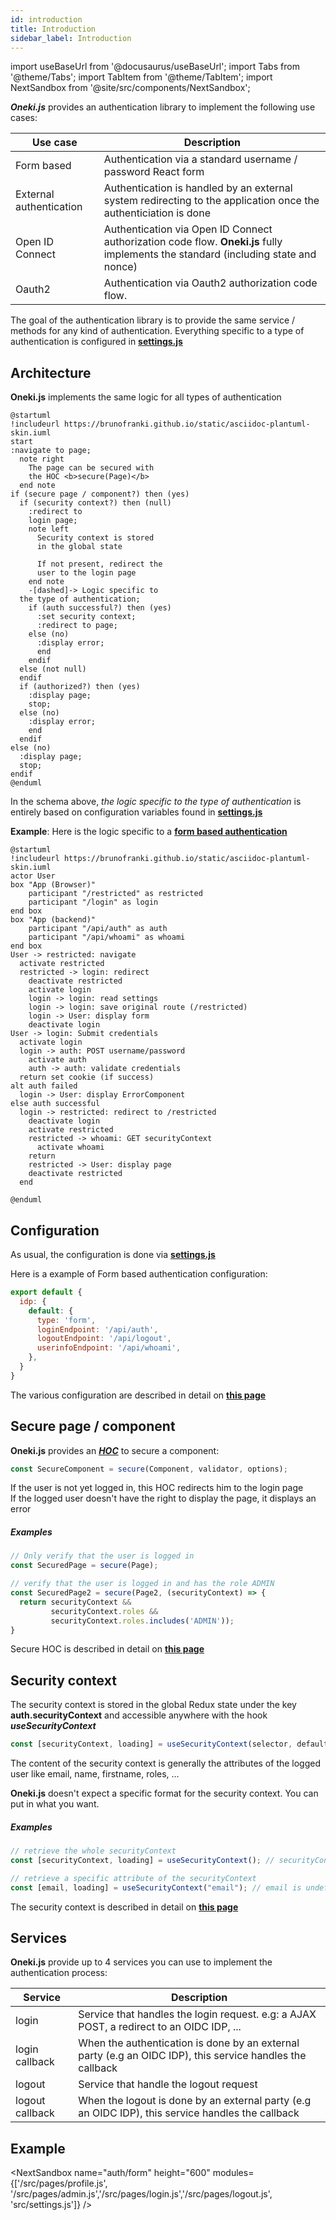```yaml
---
id: introduction
title: Introduction
sidebar_label: Introduction
---
```

import useBaseUrl from '@docusaurus/useBaseUrl';
import Tabs from '@theme/Tabs';
import TabItem from '@theme/TabItem';
import NextSandbox from '@site/src/components/NextSandbox';


***Oneki.js*** provides an authentication library to implement the following use cases:

| Use case | Description
| -------- | -----------
| Form based | Authentication via a standard username / password React form | 
| External authentication | Authentication is handled by an external system redirecting to the application once the authenticiation is done |
| Open ID Connect | Authentication via Open ID Connect authorization code flow. **Oneki.js** fully implements the standard (including state and nonce) |
| Oauth2| Authentication via Oauth2 authorization code flow. |

The goal of the authentication library is to provide the same service / methods for any kind of authentication. Everything specific to a type of authentication is configured in **[settings.js](../configuration/introduction)**

## Architecture
**Oneki.js** implements the same logic for all types of authentication

```plantuml
@startuml
!includeurl https://brunofranki.github.io/static/asciidoc-plantuml-skin.iuml
start
:navigate to page;
  note right
    The page can be secured with
    the HOC <b>secure(Page)</b>
  end note
if (secure page / component?) then (yes)
  if (security context?) then (null)
    :redirect to 
    login page;
    note left
      Security context is stored 
      in the global state

      If not present, redirect the
      user to the login page
    end note      
    -[dashed]-> Logic specific to
  the type of authentication;
    if (auth successful?) then (yes)
      :set security context;
      :redirect to page;
    else (no)
      :display error;
      end
    endif
  else (not null)
  endif
  if (authorized?) then (yes)
    :display page;
    stop;
  else (no)
    :display error;
    end
  endif
else (no)
  :display page;
  stop;
endif
@enduml
```

In the schema above, *the logic specific to the type of authentication* is entirely based on configuration variables found in **[settings.js](#Configuration)**

**Example**: Here is the logic specific to a **[form based authentication](./authentication-type/form-based)**

```plantuml
@startuml
!includeurl https://brunofranki.github.io/static/asciidoc-plantuml-skin.iuml
actor User
box "App (Browser)"
    participant "/restricted" as restricted
    participant "/login" as login
end box
box "App (backend)"
    participant "/api/auth" as auth
    participant "/api/whoami" as whoami
end box
User -> restricted: navigate
  activate restricted
  restricted -> login: redirect
    deactivate restricted
    activate login
    login -> login: read settings
    login -> login: save original route (/restricted)
    login -> User: display form
    deactivate login
User -> login: Submit credentials
  activate login
  login -> auth: POST username/password
    activate auth
    auth -> auth: validate credentials
  return set cookie (if success)
alt auth failed
  login -> User: display ErrorComponent
else auth successful
  login -> restricted: redirect to /restricted
    deactivate login
    activate restricted
    restricted -> whoami: GET securityContext
      activate whoami
    return
    restricted -> User: display page
    deactivate restricted
  end

@enduml
```

## Configuration
As usual, the configuration is done via **[settings.js](../configuration/introduction)**

Here is a example of Form based authentication configuration:

```javascript
export default {
  idp: {
    default: {
      type: 'form',
      loginEndpoint: '/api/auth',
      logoutEndpoint: '/api/logout',
      userinfoEndpoint: '/api/whoami',
    },    
  }
}
```

The various configuration are described in detail on **[this page](./authentication-type/introduction)**

## Secure page / component
**Oneki.js** provides an ***[HOC](https://reactjs.org/docs/higher-order-components.html)*** to secure a component:

```javascript
const SecureComponent = secure(Component, validator, options);
```
If the user is not yet logged in, this HOC redirects him to the login page<br/>
If the logged user doesn't have the right to display the page, it displays an error

##### Examples
```javascript
// Only verify that the user is logged in
const SecuredPage = secure(Page);

// verify that the user is logged in and has the role ADMIN
const SecuredPage2 = secure(Page2, (securityContext) => {
  return securityContext && 
         securityContext.roles &&
         securityContext.roles.includes('ADMIN'));
}
```

Secure HOC is described in detail on **[this page](./secure-page)**

## Security context
The security context is stored in the global Redux state under the key **auth.securityContext** and accessible anywhere with the hook ***useSecurityContext***

```javascript
const [securityContext, loading] = useSecurityContext(selector, defaultValue);
```

The content of the security context is generally the attributes of the logged user like email, name, firstname, roles, ... 

**Oneki.js** doesn't expect a specific format for the security context. You can put in what you want.

##### Examples
```javascript
// retrieve the whole securityContext
const [securityContext, loading] = useSecurityContext(); // securityContext is undefined if user is not logged in

// retrieve a specific attribute of the securityContext
const [email, loading] = useSecurityContext("email"); // email is undefined if user is not logged in
```

The security context is described in detail on **[this page](./secure-context)**

## Services
**Oneki.js** provide up to 4 services you can use to implement the authentication process:

| Service | Description |
| ------- | ----------- |
| login | Service that handles the login request. e.g: a AJAX POST, a redirect to an OIDC IDP, ...
| login callback | When the authentication is done by an external party (e.g an OIDC IDP), this service handles the callback
| logout | Service that handle the logout request
| logout callback | When the logout is done by an external party (e.g an OIDC IDP), this service handles the callback

## Example

<NextSandbox 
  name="auth/form" 
  height="600" 
  modules={['/src/pages/profile.js', '/src/pages/admin.js','/src/pages/login.js','/src/pages/logout.js', 'src/settings.js']} 
/>

